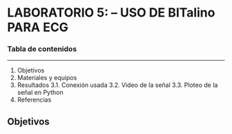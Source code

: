 # LABORATORIO 5: – USO DE BITalino PARA ECG

### Tabla de contenidos

------------


1. Objetivos
2. Materiales y equipos
3. Resultados
 3.1. Conexión usada
 3.2. Video de la señal
 3.3. Ploteo de la señal en Python 
4. Referencias 

## Objetivos
